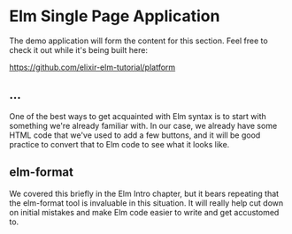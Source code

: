 # Elm Single Page Application

The demo application will form the content for this section. Feel free to check
it out while it's being built here:

https://github.com/elixir-elm-tutorial/platform

## ...

One of the best ways to get acquainted with Elm syntax is to start with
something we're already familiar with. In our case, we already have some HTML
code that we've used to add a few buttons, and it will be good practice to
convert that to Elm code to see what it looks like.

## elm-format

We covered this briefly in the Elm Intro chapter, but it bears repeating that
the elm-format tool is invaluable in this situation. It will really help cut
down on initial mistakes and make Elm code easier to write and get accustomed
to.